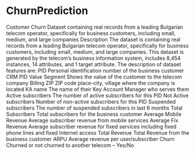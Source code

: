 # ChurnPrediction
Customer Churn Dataset containing real records from a leading Bulgarian telecom operator, specifically for business customers, including small, medium, and large companies
Description
The dataset is containing real records from a leading Bulgarian telecom operator, specifically for business customers, including small, medium, and large companies. This dataset is generated by the telecom’s business information system, includes 8,454 instances, 14 attributes, and 1 target attribute.
The description of dataset features are:
PID	Personal identification number of the business customer
CRM PID Value Segment	Shows the value of the customer to the telecom company
Billing ZIP	ZIP code place-city, village where the company is located
КА name	The name of their Key Account Manager who serves them
Active subscribers	The number of active subscribers for this PID
Not Active subscribers	Number of non-active subscribers for this PID
Suspended subscribers	The number of suspended subscribers in last 6 months
Total Subscribers	Total subscribers for the business customer
Average Mobile Revenue	Average subscriber revenue from mobile services
Average Fix Revenue	Average subscriber revenue for fixed services including fixed phone lines and fixed Internet access
Total Revenue	Total Revenue from the business customer
ARPU	Average revenue per user/subscriber
Churn	Churned or not churned to another telecom – Yes/No
